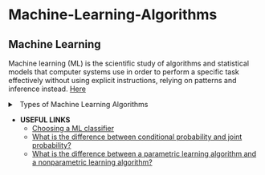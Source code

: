 # Machine-Learning-Algorithms

## Machine Learning

Machine learning (ML) is the scientific study of algorithms and statistical models that computer systems use in order to perform a specific task effectively without using explicit instructions, relying on patterns and inference instead. [Here](https://en.wikipedia.org/wiki/Machine_learning)
 
 <details> 
 <summary> 
 <a class="btnfire small stroke"><em class="fas fa-chevron-circle-down"></em>&nbsp;&nbsp;Types of Machine Learning Algorithms</a> 
 </summary>
  
  - [**Supervised learning**](https://github.com/arpitj07/Machine-Learning-Journey/blob/master/README.md#supervised-learning)
    - Nearest Neighbor
    - Naive Bayes
    - Decision Trees
    - Linear Regression
    - Support Vector Machines (SVM)
    - Neural Networks
    
    
  - [**Unsupervised Learning**](https://github.com/arpitj07/Machine-Learning-Journey/blob/master/README.md#unsupervised-learning)
    - Clustering
     - hierarchical clustering
     - k-means
     - mixture models
     - DBSCAN
     - OPTICS algorithm
    - Anomaly detection
     - Local Outlier Factor
    - Neural Networks
     - Autoencoders
     - Deep Belief Nets
     - Hebbian Learning
     - Generative Adversarial Networks
     - Self-organizing map
   Approaches for learning latent variable models such as
     - Expectation–maximization algorithm (EM)
     - Method of moments
    - Blind signal separation techniques
      - Principal component analysis
      - Independent component analysis
      - Non-negative matrix factorization
      - Singular value decomposition
      
      
  - [**Semi-supervised Learning**](https://github.com/arpitj07/Machine-Learning-Journey/blob/master/README.md#semi-supervised-learning)
  - [**Reinforcement Learning**](https://github.com/arpitj07/Machine-Learning-Journey/blob/master/README.md#reinforcement-learning)
    - Q-Learning
    - Temporal Difference (TD)
    - Deep Adversarial Networks
 </details>


- **USEFUL LINKS**
  - [Choosing a ML classifier](http://blog.echen.me/2011/04/27/choosing-a-machine-learning-classifier/)
  - [What is the difference between conditional probability and joint probability?
](https://qr.ae/TWh5Cd)
  - [What is the difference between a parametric learning algorithm and a nonparametric learning algorithm?](https://sebastianraschka.com/faq/docs/parametric_vs_nonparametric.html)
